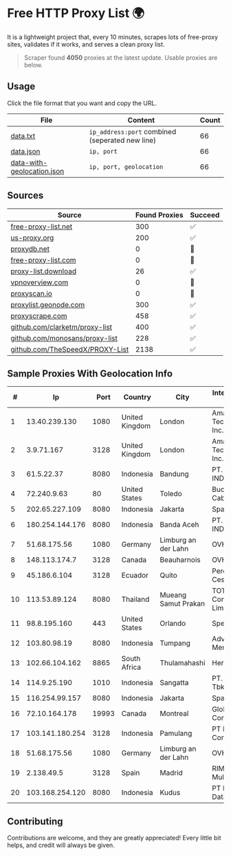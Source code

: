
# Free HTTP Proxy List 🌍

It is a lightweight project that, every 10 minutes, scrapes lots of free-proxy sites, validates if it works, and serves a clean proxy list.


> Scraper found **4050** proxies at the latest update. Usable proxies are below.

## Usage

Click the file format that you want and copy the URL.


|File|Content|Count|
|----|-------|-----|
|[data.txt](https://raw.githubusercontent.com/themiralay/Proxy-List-World/master/data.txt)|`ip_address:port` combined (seperated new line)|66|
|[data.json](https://raw.githubusercontent.com/themiralay/Proxy-List-World/master/data.json)|`ip, port`|66|
|[data-with-geolocation.json](https://raw.githubusercontent.com/themiralay/Proxy-List-World/master/data-with-geolocation.json)|`ip, port, geolocation`|66|

## Sources

|Source|Found Proxies|Succeed|
|------|-------------|-------|
|[free-proxy-list.net](https://free-proxy-list.net)|300|✅|
|[us-proxy.org](https://www.us-proxy.org)|200|✅|
|[proxydb.net](http://proxydb.net)|0|🚫|
|[free-proxy-list.com](https://free-proxy-list.com/?page=&port=&type%5B%5D=http&type%5B%5D=https&up_time=0&search=Search)|0|🚫|
|[proxy-list.download](https://www.proxy-list.download/HTTP)|26|✅|
|[vpnoverview.com](https://vpnoverview.com/privacy/anonymous-browsing/free-proxy-servers)|0|🚫|
|[proxyscan.io](https://www.proxyscan.io)|0|🚫|
|[proxylist.geonode.com](https://proxylist.geonode.com/api/proxy-list?limit=300&page=1&sort_by=lastChecked&sort_type=desc&protocols=http,https)|300|✅|
|[proxyscrape.com](https://api.proxyscrape.com/v2/?request=displayproxies&protocol=http&timeout=10000&country=all&ssl=all&anonymity=all)|458|✅|
|[github.com/clarketm/proxy-list](https://raw.githubusercontent.com/clarketm/proxy-list/master/proxy-list-raw.txt)|400|✅|
|[github.com/monosans/proxy-list](https://raw.githubusercontent.com/monosans/proxy-list/main/proxies/http.txt)|228|✅|
|[github.com/TheSpeedX/PROXY-List](https://raw.githubusercontent.com/TheSpeedX/PROXY-List/master/http.txt)|2138|✅|


## Sample Proxies With Geolocation Info

|#|Ip|Port|Country|City|Internet Service Provider|
|-|--|----|-------|----|-------------------------|
|1|13.40.239.130|1080|United Kingdom|London|Amazon Technologies Inc.|
|2|3.9.71.167|3128|United Kingdom|London|Amazon Technologies Inc.|
|3|61.5.22.37|8080|Indonesia|Bandung|PT. TELKOM INDONESIA|
|4|72.240.9.63|80|United States|Toledo|Buckeye Cablevision, Inc.|
|5|202.65.227.109|8080|Indonesia|Jakarta|SpaceX Starlink|
|6|180.254.144.176|8080|Indonesia|Banda Aceh|PT. TELKOM INDONESIA|
|7|51.68.175.56|1080|Germany|Limburg an der Lahn|OVH SAS|
|8|148.113.174.7|3128|Canada|Beauharnois|OVH SAS|
|9|45.186.6.104|3128|Ecuador|Quito|Perez Tito Julio Cesar|
|10|113.53.89.124|8080|Thailand|Mueang Samut Prakan|TOT Public Company Limited|
|11|98.8.195.160|443|United States|Orlando|Spectrum|
|12|103.80.98.19|8080|Indonesia|Tumpang|Advertise via PT Menaksopal|
|13|102.66.104.162|8865|South Africa|Thulamahashi|Herotel|
|14|114.9.25.190|1010|Indonesia|Sangatta|PT. INDOSAT Tbk|
|15|116.254.99.157|8080|Indonesia|Jakarta|SpaceX Starlink|
|16|72.10.164.178|19993|Canada|Montreal|GloboTech Communications|
|17|103.141.180.254|3128|Indonesia|Pamulang|PT Indonesia Comnets Plus|
|18|51.68.175.56|1080|Germany|Limburg an der Lahn|OVH SAS|
|19|2.138.49.5|3128|Spain|Madrid|RIMA (Red IP Multi Acceso)|
|20|103.168.254.120|8080|Indonesia|Kudus|PT Fahasa Tri Data|



## Contributing

Contributions are welcome, and they are greatly appreciated! Every
little bit helps, and credit will always be given.

